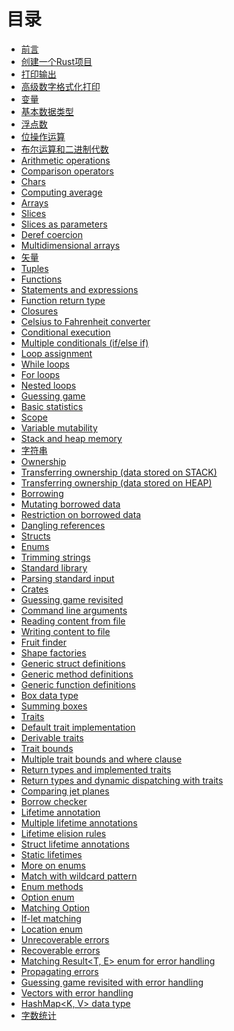 # 目录

- [前言](./01-intro/intro.md)
- [创建一个Rust项目](./docs/create-project.md)
- [打印输出](./docs/printing.md)
- [高级数字格式化打印](./docs/Advanced_numeric_formatted_print.md)
- [变量](./docs/Variables.md)
- [基本数据类型](./docs/Basic_Types.md)
- [浮点数](./docs/Floating_point_numbers.md)
- [位操作运算](./docs/Bitwise_operations.md)
- [布尔运算和二进制代数](./docs/Booleans_and_binary_algebra.md)
- [Arithmetic operations]()
- [Comparison operators]()
- [Chars]()
- [Computing average]()
- [Arrays]()
- [Slices]()
- [Slices as parameters]()
- [Deref coercion]()
- [Multidimensional arrays]()
- [矢量](./docs/Vectors.md)
- [Tuples]()
- [Functions]()
- [Statements and expressions]()
- [Function return type]()
- [Closures]()
- [Celsius to Fahrenheit converter]()
- [Conditional execution]()
- [Multiple conditionals (if/else if)]()
- [Loop assignment]()
- [While loops]()
- [For loops]()
- [Nested loops]()
- [Guessing game]()
- [Basic statistics]()
- [Scope]()
- [Variable mutability]()
- [Stack and heap memory]()
- [字符串](./docs/Strings.md)
- [Ownership]()
- [Transferring ownership (data stored on STACK)]()
- [Transferring ownership (data stored on HEAP)]()
- [Borrowing]()
- [Mutating borrowed data]()
- [Restriction on borrowed data]()
- [Dangling references]()
- [Structs]()
- [Enums]()
- [Trimming strings]()
- [Standard library]()
- [Parsing standard input]()
- [Crates]()
- [Guessing game revisited]()
- [Command line arguments]()
- [Reading content from file]()
- [Writing content to file]()
- [Fruit finder]()
- [Shape factories]()
- [Generic struct definitions]()
- [Generic method definitions]()
- [Generic function definitions]()
- [Box data type]()
- [Summing boxes]()
- [Traits]()
- [Default trait implementation]()
- [Derivable traits]()
- [Trait bounds]()
- [Multiple trait bounds and where clause]()
- [Return types and implemented traits]()
- [Return types and dynamic dispatching with traits]()
- [Comparing jet planes]()
- [Borrow checker]()
- [Lifetime annotation]()
- [Multiple lifetime annotations]()
- [Lifetime elision rules]()
- [Struct lifetime annotations]()
- [Static lifetimes]()
- [More on enums]()
- [Match with wildcard pattern]()
- [Enum methods]()
- [Option enum]()
- [Matching Option]()
- [If-let matching]()
- [Location enum]()
- [Unrecoverable errors]()
- [Recoverable errors]()
- [Matching Result<T, E> enum for error handling]()
- [Propagating errors]()
- [Guessing game revisited with error handling]()
- [Vectors with error handling]()
- [HashMap<K, V> data type]()
- [字数统计](./docs/Word_counter.md)